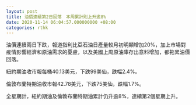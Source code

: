 ```yaml
---
layout: post
title: 油價連續第2日回落　本周累計則上升逾8%
date: 2020-11-14 06:04:57.000000000 +08:00
categories: rthk
---
```


油價連續兩日下跌，報道指利比亞石油日產量較月初明顯增加20%，加上市場對疫情影響經濟和原油需求的憂慮，以及美國上周原油庫存出意料增加，都拖累油價回落。

紐約期油收市報每桶40.13美元，下跌99美仙，跌幅2.4%。

倫敦布蘭特期油收市報42.78美元，下跌75美仙，跌幅1.7%。

全星期計，紐約期油及倫敦布蘭特期油累計仍升逾8%，連續第2個星期上升。
